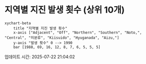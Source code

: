 # 지역별 지진 발생 횟수 (상위 10개)

```mermaid
xychart-beta
    title "지역별 지진 발생 횟수"
    x-axis ["Adjacent", "Off", "Northern", "Southern", "Noto,", "Central", "미분류", "Kiisuido", "Hyuganada", "Aizu,"]
    y-axis "발생 횟수" 0 --> 1990
    bar [1988, 69, 16, 12, 8, 7, 6, 5, 5, 5]
```

업데이트 시간: 2025-07-22 21:04:02
